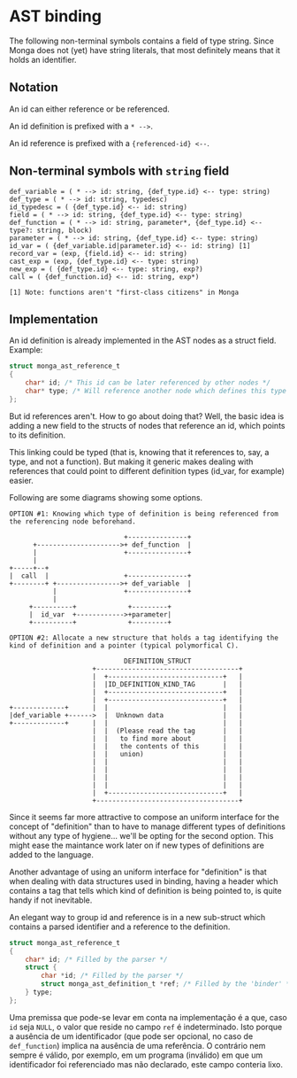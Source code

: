 # AST binding

The following non-terminal symbols contains a field of type string.
Since Monga does not (yet) have string literals, that most definitely means that it holds an identifier.

## Notation

An id can either reference or be referenced.

An id definition is prefixed with a `* -->`.

An id reference is prefixed with a `{referenced-id} <--`.

## Non-terminal symbols with `string` field

```
def_variable = ( * --> id: string, {def_type.id} <-- type: string)
def_type = ( * --> id: string, typedesc)
id_typedesc = ( {def_type.id} <-- id: string)
field = ( * --> id: string, {def_type.id} <-- type: string)
def_function = ( * --> id: string, parameter*, {def_type.id} <-- type?: string, block)
parameter = ( * --> id: string, {def_type.id} <-- type: string)
id_var = ( {def_variable.id|parameter.id} <-- id: string) [1]
record_var = (exp, {field.id} <-- id: string)
cast_exp = (exp, {def_type.id} <-- type: string)
new_exp = ( {def_type.id} <-- type: string, exp?)
call = ( {def_function.id} <-- id: string, exp*)

[1] Note: functions aren't "first-class citizens" in Monga
```

## Implementation

An id definition is already implemented in the AST nodes as a struct field. Example:

```c
struct monga_ast_reference_t
{
    char* id; /* This id can be later referenced by other nodes */
    char* type; /* Will reference another node which defines this type */
};
```

But id references aren't. How to go about doing that? Well, the basic idea is adding a new field to the structs of nodes that reference an id, which points to its definition.

This linking could be typed (that is, knowing that it references to, say, a type, and not a function). But making it generic makes dealing with references that could point to different definition types (id_var, for example) easier.

Following are some diagrams showing some options.

```
OPTION #1: Knowing which type of definition is being referenced from the referencing node beforehand.

                             +---------------+
      +--------------------->+ def_function  |
      |                      +---------------+
      |
+-----+--+
|  call  |                   +---------------+
+--------+ +---------------->+ def_variable  |
           |                 +---------------+
           |
     +----------+             +---------+
     |  id_var  +------------>+parameter|
     +----------+             +---------+

```

```
OPTION #2: Allocate a new structure that holds a tag identifying the kind of definition and a pointer (typical polymorfical C).

                             DEFINITION_STRUCT
                     +------------------------------------+
                     |  +-----------------------------+   |
                     |  |ID_DEFINITION_KIND_TAG       |   |
                     |  +-----------------------------+   |
                     |  +-----------------------------+   |
+-------------+      |  |                             |   |
|def_variable +------>  |  Unknown data               |   |
+-------------+      |  |                             |   |
                     |  |  (Please read the tag       |   |
                     |  |   to find more about        |   |
                     |  |   the contents of this      |   |
                     |  |   union)                    |   |
                     |  |                             |   |
                     |  |                             |   |
                     |  |                             |   |
                     |  |                             |   |
                     |  +-----------------------------+   |
                     +------------------------------------+

```

Since it seems far more attractive to compose an uniform interface for the concept of "definition" than to have to manage different types of definitions without any type of hygiene... we'll be opting for the second option. This might ease the maintance work later on if new types of definitions are added to the language.

Another advantage of using an uniform interface for "definition" is that when dealing with data structures used in binding, having a header which contains a tag that tells which kind of definition is being pointed to, is quite handy if not inevitable.

An elegant way to group id and reference is in a new sub-struct which contains a parsed identifier and a reference to the definition.

```c
struct monga_ast_reference_t
{
    char* id; /* Filled by the parser */
    struct {
        char *id; /* Filled by the parser */
        struct monga_ast_definition_t *ref; /* Filled by the 'binder' */
    } type;
};
```

Uma premissa que pode-se levar em conta na implementação é a que, caso `id` seja `NULL`, o valor que reside no campo `ref` é indeterminado. Isto porque a ausência de um identificador (que pode ser opcional, no caso de `def_function`) implica na ausência de uma referência. O contrário nem sempre é válido, por exemplo, em um programa (inválido) em que um identificador foi referenciado mas não declarado, este campo conteria lixo.